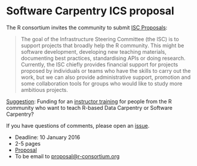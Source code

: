 # Software Carpentry ICS proposal

The R consortium invites the community to submit
[ISC Proposals](https://www.r-consortium.org/about/isc/proposals):

> The goal of the Infrastructure Steering Committee (the ISC) is to
> support projects that broadly help the R community. This might be
> software development, developing new teaching materials, documenting
> best practices, standardising APIs or doing research. Currently, the
> ISC chiefly provides financial support for projects proposed by
> individuals or teams who have the skills to carry out the work, but
> we can also provide administrative support, promotion and some
> collaboration tools for groups who would like to study more
> ambitious projects.

[Suggestion](http://lists.software-carpentry.org/pipermail/r-discuss_lists.software-carpentry.org/2015-December/000354.html):
Funding for an
[instructor training](https://swcarpentry.github.io/instructor-training/)
for people from the R community who want to teach R-based Data
Carpentry or Software Carpentry?  



If you have questions of comments, please open an
[issue](https://github.com/lgatto/SC-ICS-Proposal/issues).


* Deadline: 10 January 2016
* 2-5 pages
* [Proposal](SC-ISC-proposal.md)
* To be email to proposal@r-consortium.org
